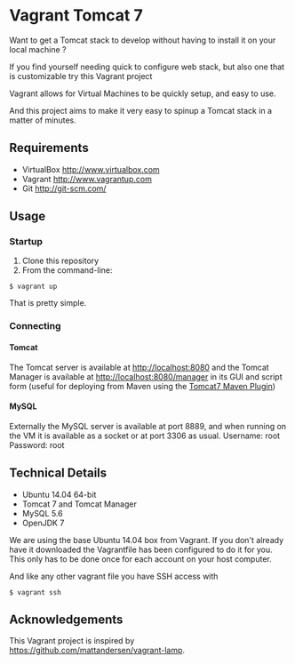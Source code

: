 Vagrant Tomcat 7
============

Want to get a Tomcat stack to develop without having to install it on your local machine ?

If you find yourself needing quick to configure web stack, but also one that is customizable try this Vagrant project

Vagrant allows for Virtual Machines to be quickly setup, and easy to use.

And this project aims to make it very easy to spinup a Tomcat stack in a matter of minutes.

Requirements
------------
* VirtualBox <http://www.virtualbox.com>
* Vagrant <http://www.vagrantup.com>
* Git <http://git-scm.com/>

Usage
-----

### Startup

1. Clone this repository
2. From the command-line:
```
$ vagrant up
```
That is pretty simple.

### Connecting

#### Tomcat
The Tomcat server is available at <http://localhost:8080> and the Tomcat Manager is available at <http://localhost:8080/manager> in its GUI and script form (useful for deploying from Maven using the [Tomcat7 Maven Plugin](https://tomcat.apache.org/maven-plugin-2.0/tomcat7-maven-plugin/))

#### MySQL
Externally the MySQL server is available at port 8889, and when running on the VM it is available as a socket or at port 3306 as usual.
Username: root
Password: root

Technical Details
-----------------
* Ubuntu 14.04 64-bit
* Tomcat 7 and Tomcat Manager
* MySQL 5.6
* OpenJDK 7

We are using the base Ubuntu 14.04 box from Vagrant. If you don't already have it downloaded
the Vagrantfile has been configured to do it for you. This only has to be done once
for each account on your host computer.

And like any other vagrant file you have SSH access with
```
$ vagrant ssh
```

Acknowledgements
----------------

This Vagrant project is inspired by <https://github.com/mattandersen/vagrant-lamp>.

